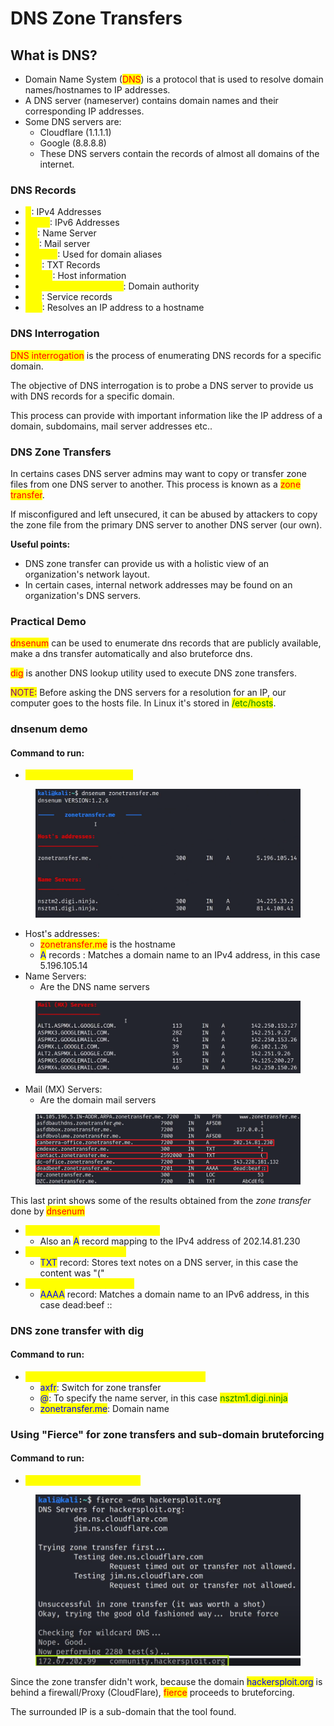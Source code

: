 # DNS Zone Transfers

## What is DNS?

* Domain Name System (<mark style="color:red;">DNS</mark>) is a protocol that is used to resolve domain names/hostnames to IP addresses.
* A DNS server (nameserver) contains domain names and their corresponding IP addresses.
* Some DNS servers are:
  * Cloudflare (1.1.1.1)
  * Google (8.8.8.8)
  * These DNS servers contain the records of almost all domains of the internet.

### DNS Records

* <mark style="color:yellow;">A</mark>: IPv4 Addresses
* <mark style="color:yellow;">AAAA</mark>: IPv6 Addresses
* <mark style="color:yellow;">NS</mark>: Name Server
* <mark style="color:yellow;">MX</mark>: Mail server
* <mark style="color:yellow;">CNAME</mark>: Used for domain aliases
* <mark style="color:yellow;">TXT</mark>: TXT Records
* <mark style="color:yellow;">HINFO</mark>: Host information
* <mark style="color:yellow;">SOA (Start of Authority)</mark>: Domain authority
* <mark style="color:yellow;">SRV</mark>: Service records
* <mark style="color:yellow;">PTR</mark>: Resolves an IP address to a hostname

### DNS Interrogation

<mark style="color:red;">DNS interrogation</mark> is the process of enumerating DNS records for a specific domain.

The objective of DNS interrogation is to probe a DNS server to provide us with DNS records for a specific domain.

This process can provide with important information like the IP address of a domain, subdomains, mail server addresses etc..

### DNS Zone Transfers

In certains cases DNS server admins may want to copy or transfer zone files from one DNS server to another. This process is known as a <mark style="color:red;">zone transfer</mark>.

If misconfigured and left unsecured, it can be abused by attackers to copy the zone file from the primary DNS server to another DNS server (our own).

**Useful points:**

* DNS zone transfer can provide us with a holistic view of an organization's network layout.
* In certain cases, internal network addresses may be found on an organization's DNS servers.

### Practical Demo

<mark style="color:red;">dnsenum</mark> can be used to enumerate dns records that are publicly available, make a dns transfer automatically and also bruteforce dns.

<mark style="color:red;">dig</mark> is another DNS lookup utility used to execute DNS zone transfers.

<mark style="color:purple;">NOTE:</mark> Before asking the DNS servers for a resolution for an IP, our computer goes to the hosts file. In Linux it's stored in <mark style="color:green;">/etc/hosts</mark>.

### dnsenum demo

#### Command to run:

* <mark style="color:yellow;">dnsenum zonetransfer.me</mark>

<figure><img src="../../../.gitbook/assets/image (188).png" alt=""><figcaption></figcaption></figure>

* Host's addresses:&#x20;
  * <mark style="color:red;">zonetransfer.me</mark> is the hostname
  * <mark style="color:blue;">A</mark> records : Matches a domain name to an IPv4 address, in this case 5.196.105.14
* Name Servers:
  * Are the DNS name servers

<figure><img src="../../../.gitbook/assets/image (189).png" alt=""><figcaption></figcaption></figure>

* Mail (MX) Servers:
  * Are the domain mail servers

<figure><img src="../../../.gitbook/assets/2024_09_13_17_47_53_INE_Assessment_Methodologies_Information_Gathering_Opera.png" alt=""><figcaption></figcaption></figure>

This last print shows some of the results obtained from the _zone transfer_ done by <mark style="color:red;">dnsenum</mark>

* <mark style="color:yellow;">canberra-office.zonetransfer.me</mark>
  * Also an <mark style="color:blue;">A</mark> record mapping to the IPv4 address of 202.14.81.230
* <mark style="color:yellow;">contact.zonetransfer.me</mark>
  * <mark style="color:blue;">TXT</mark> record: Stores text notes on a DNS server, in this case the content was "("
* <mark style="color:yellow;">deadbeef.zonetransfer.me</mark>
  * <mark style="color:blue;">AAAA</mark> record: Matches a domain name to an IPv6 address, in this case dead:beef ::&#x20;

### DNS zone transfer with dig

#### Command to run:

* <mark style="color:yellow;">dig axfr @nsztm1.digi.ninja zonetransfer.me</mark>
  * <mark style="color:blue;">axfr</mark>: Switch for zone transfer
  * <mark style="color:blue;">@</mark>: To specify the name server, in this case <mark style="color:green;">nsztm1.digi.ninja</mark>
  * <mark style="color:blue;">zonetransfer.me</mark>: Domain name

### Using "Fierce" for zone transfers and sub-domain bruteforcing

#### Command to run:

* <mark style="color:yellow;">fierce -dns zonetransfer.me</mark>

<figure><img src="../../../.gitbook/assets/2024_09_13_18_04_26_INE_Assessment_Methodologies_Information_Gathering_Opera.png" alt=""><figcaption></figcaption></figure>

Since the zone transfer didn't work, because the domain <mark style="color:blue;">hackersploit.org</mark> is behind a firewall/Proxy (CloudFlare), <mark style="color:red;">fierce</mark> proceeds to bruteforcing.&#x20;

The surrounded IP is a sub-domain that the tool found.
